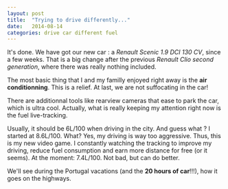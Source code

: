 ```yaml
---
layout: post
title:  "Trying to drive differently..."
date:   2014-08-14
categories: drive car different fuel
---
```


It's done. We have got our new car : a *Renault Scenic 1.9 DCI 130 CV*, since a few weeks. 
That is a big change after the previous *Renault Clio second generation*, where there was really nothing included.

The most basic thing that I and my familly enjoyed right away is the **air conditionning**. This is a relief. At last, we are not suffocating in the car!

There are additionnal tools like rearview cameras that ease to park the car, which is ultra cool. Actually, what is really keeping my attention right now is the fuel live-tracking. 

Usually, it should be 6L/100 when driving in the city. And guess what ? I started at 8.6L/100. What? Yes, my driving is way too aggressive. Thus, this is my new video game. I constantly watching the tracking to improve my driving, reduce fuel consumption and earn more distance for free (or it seems). At the moment: 7.4L/100. Not bad, but can do better.

We'll see during the Portugal vacations (and the **20 hours of car**!!!), how it goes on the highways.

